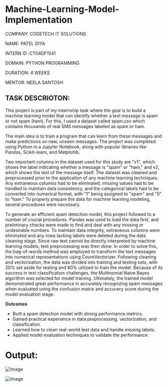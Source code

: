 # Machine-Learning-Model-Implementation

COMPANY: CODETECH IT SOLUTIONS

NAME: PATEL DIYA 

INTERN ID :CT04DF1541

DOMAIN: PYTHON PROGRAMMING

DURATION: 4 WEEKS

MENTOR: NEELA SANTOSH

## TASK DESCRIOTON:

This project is part of my internship task where the goal is to build a machine learning model that can identify whether a text message is spam or not spam (ham). For this, I used a dataset called spam.csv which contains thousands of real SMS messages labeled as spam or ham.

The main idea is to train a program that can learn from these messages and make predictions on new, unseen messages. The project was completed using Python in a Jupyter Notebook, along with popular libraries like Pandas, Scikit-learn, and Matplotlib.

Two important columns in the dataset used for this study are "v1", which shows the label indicating whether a message is "spam" or "ham," and v2, which shows the text of the message itself.  The dataset was cleaned and preprocessed prior to the application of any machine learning techniques.  Any extraneous columns had to be eliminated, missing values had to be handled to maintain data consistency, and the categorical labels had to be converted into numerical format, with "1" being assigned to "spam" and "0" to "ham."  To properly prepare the data for machine learning modeling, several procedures were necessary.

To generate an efficient spam detection model, this project followed to a number of crucial procedures. Pandas was used to load the data first, and preliminary checks were made to find and deal with any missing or undesirable numbers.  To maintain data integrity, extraneous columns were eliminated and any rows lacking labels were deleted during the data cleaning stage.  Since raw text cannot be directly interpreted by machine learning models, text preprocessing was then done. In order to solve this, the bag-of-words method was employed to transform the text messages into numerical representations using CountVectorizer. Following cleaning and vectorization, the data was divided into training and testing sets, with 20% set aside for testing and 80% utilized to train the model. Because of its success in text classification challenges, the Multinomial Naive Bayes algorithm was selected for model training.  Ultimately, the trained model demonstrated great performance in accurately recognizing spam messages when evaluated using the confusion matrix and accuracy score during the model evaluation stage.

**Outcomes**
- Built a spam detection model with strong performance metrics.
- Gained practical experience in data preprocessing, vectorization, and classification.
- Learned how to clean real-world text data and handle missing labels.
- Applied model evaluation techniques to validate the performance.

# Output:

![Image](https://github.com/user-attachments/assets/6010452d-4bd0-4f26-96f8-e4356730d380)

![Image](https://github.com/user-attachments/assets/be32acb8-5986-48fb-9077-f8e3fef03cb2)
